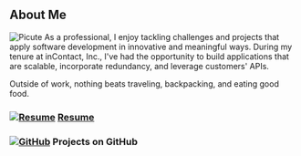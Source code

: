 ## About Me
![Picute](https://agarciamog.github.io/boss.png) As a professional, I enjoy tackling challenges and projects that apply software development in innovative and meaningful ways. During my tenure at inContact, Inc., I've had the opportunity to build applications that are scalable, incorporate redundancy, and leverage customers' APIs.

Outside of work, nothing beats traveling, backpacking, and eating good food.

### [![Resume](https://agarciamog.github.io/resume.png)](Resume.html) [Resume](Resume.md)

### [![GitHub](https://agarciamog.github.io/github.png)](Resume.html) Projects on GitHub
